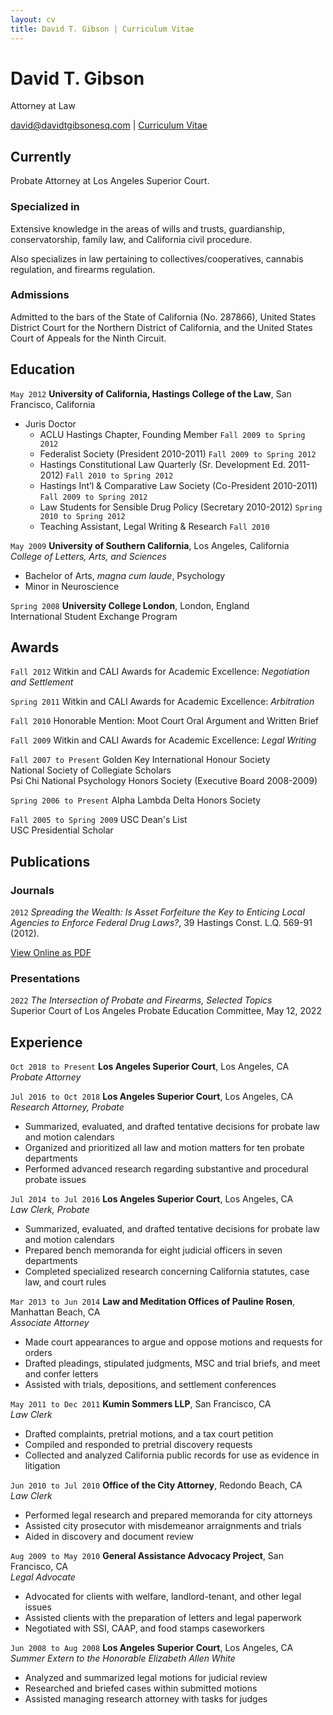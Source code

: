 ```yaml
---
layout: cv
title: David T. Gibson | Curriculum Vitae
---
```


# David T. Gibson 
Attorney at Law 

<div id="webaddress">
<a href="mailto:david@davidtgibsonesq.com">david@davidtgibsonesq.com</a> | <a href="https://www.davidtgibsonesq.com">Curriculum Vitae</a>
</div>


## Currently

Probate Attorney at Los Angeles Superior Court.

### Specialized in

Extensive knowledge in the areas of wills and trusts, guardianship, conservatorship, family law, and California civil procedure. 

Also specializes in law pertaining to collectives/cooperatives, cannabis regulation, and firearms regulation.

### Admissions

Admitted to the bars of the State of California (No. 287866), United States District Court for the Northern District of California, and the United States Court of Appeals for the Ninth Circuit. 


## Education

`May 2012` 
__University of California, Hastings College of the Law__, San Francisco, California  
- Juris Doctor  
    - ACLU Hastings Chapter, Founding Member `Fall 2009 to Spring 2012`  
    - Federalist Society (President 2010-2011) `Fall 2009 to Spring 2012`  
    - Hastings Constitutional Law Quarterly (Sr. Development Ed. 2011-2012) `Fall 2010 to Spring 2012`  
    - Hastings Int’l & Comparative Law Society (Co-President 2010-2011) `Fall 2009 to Spring 2012`  
    - Law Students for Sensible Drug Policy (Secretary 2010-2012) `Spring 2010 to Spring 2012`  
    - Teaching Assistant, Legal Writing & Research `Fall 2010`  

`May 2009` 
__University of Southern California__, Los Angeles, California  
_College of Letters, Arts, and Sciences_  
- Bachelor of Arts, _magna cum laude_, Psychology  
- Minor in Neuroscience  

`Spring 2008` 
__University College London__, London, England  
International Student Exchange Program  


## Awards

`Fall 2012` 
Witkin and CALI Awards for Academic Excellence: *Negotiation and Settlement*  

`Spring 2011` 
Witkin and CALI Awards for Academic Excellence: *Arbitration*  

`Fall 2010` 
Honorable Mention: Moot Court Oral Argument and Written Brief  

`Fall 2009` 
Witkin and CALI Awards for Academic Excellence: *Legal Writing*  

`Fall 2007 to Present` 
Golden Key International Honour Society  
National Society of Collegiate Scholars  
Psi Chi National Psychology Honors Society (Executive Board 2008-2009)  

`Spring 2006 to Present` 
Alpha Lambda Delta Honors Society  

`Fall 2005 to Spring 2009` 
USC Dean's List  
USC Presidential Scholar  


## Publications

### Journals

`2012` 
_Spreading the Wealth: Is Asset Forfeiture the Key to Enticing Local Agencies to Enforce Federal Drug Laws?_, 39 Hastings Const. L.Q. 569-91 (2012).  

<a href="assets/Published - 39 Hastings Const. L.Q. 569-91.pdf">View Online as PDF</a>


### Presentations

`2022` 
_The Intersection of Probate and Firearms, Selected Topics_  
Superior Court of Los Angeles Probate Education Committee, May 12, 2022  


## Experience

`Oct 2018 to Present` 
__Los Angeles Superior Court__, Los Angeles, CA  
_Probate Attorney_  

`Jul 2016 to Oct 2018` 
__Los Angeles Superior Court__, Los Angeles, CA  
_Research Attorney, Probate_  
- Summarized, evaluated, and drafted tentative decisions for probate law and motion calendars  
- Organized and prioritized all law and motion matters for ten probate departments  
- Performed advanced research regarding substantive and procedural probate issues  

`Jul 2014 to Jul 2016` 
__Los Angeles Superior Court__, Los Angeles, CA  
_Law Clerk, Probate_  
- Summarized, evaluated, and drafted tentative decisions for probate law and motion calendars  
- Prepared bench memoranda for eight judicial officers in seven departments  
- Completed specialized research concerning California statutes, case law, and court rules  

`Mar 2013 to Jun 2014` 
__Law and Meditation Offices of Pauline Rosen__, Manhattan Beach, CA  
_Associate Attorney_  
- Made court appearances to argue and oppose motions and requests for orders  
- Drafted pleadings, stipulated judgments, MSC and trial briefs, and meet and confer letters  
- Assisted with trials, depositions, and settlement conferences  

`May 2011 to Dec 2011` 
__Kumin Sommers LLP__, San Francisco, CA  
_Law Clerk_  
- Drafted complaints, pretrial motions, and a tax court petition  
- Compiled and responded to pretrial discovery requests  
- Collected and analyzed California public records for use as evidence in litigation  

`Jun 2010 to Jul 2010` 
__Office of the City Attorney__, Redondo Beach, CA  
_Law Clerk_  
- Performed legal research and prepared memoranda for city attorneys  
- Assisted city prosecutor with misdemeanor arraignments and trials  
- Aided in discovery and document review  

`Aug 2009 to May 2010` 
__General Assistance Advocacy Project__, San Francisco, CA  
_Legal Advocate_  
- Advocated for clients with welfare, landlord-tenant, and other legal issues  
- Assisted clients with the preparation of letters and legal paperwork  
- Negotiated with SSI, CAAP, and food stamps caseworkers  

`Jun 2008 to Aug 2008` 
__Los Angeles Superior Court__, Los Angeles, CA  
_Summer Extern to the Honorable Elizabeth Allen White_  
- Analyzed and summarized legal motions for judicial review  
- Researched and briefed cases within submitted motions  
- Assisted managing research attorney with tasks for judges  


<!-- ### Footer

Last updated: July 2022 -->
